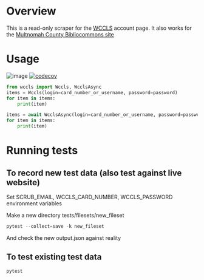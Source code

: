 # Overview

This is a read-only scraper for the [WCCLS](https://wccls.bibliocommons.com) account page. It also works for the [Multnomah County Bibliocommons site](https://multcolib.bibliocommons.com)

# Usage

![image](https://github.com/rkhwaja/wccls/workflows/ci/badge.svg) [![codecov](https://codecov.io/gh/rkhwaja/wccls/branch/master/graph/badge.svg)](https://codecov.io/gh/rkhwaja/wccls)

``` python
from wccls import Wccls, WcclsAsync
items = Wccls(login=card_number_or_username, password=password)
for item in items:
    print(item)

items = await WcclsAsync(login=card_number_or_username, password=password)
for item in items:
    print(item)
```

# Running tests

## To record new test data (also test against live website)
Set SCRUB_EMAIL, WCCLS_CARD_NUMBER, WCCLS_PASSWORD environment variables

Make a new directory tests/filesets/new_fileset
``` python
pytest --collect=save -k new_fileset
```
And check the new output.json against reality

## To test existing test data
``` python
pytest
```
